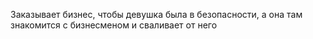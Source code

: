 
Заказывает бизнес, чтобы девушка была в безопасности, а она там знакомится с бизнесменом и сваливает от него